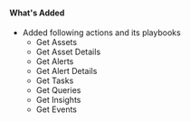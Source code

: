 #### What's Added
- Added following actions and its playbooks
  - Get Assets
  - Get Asset Details
  - Get Alerts
  - Get Alert Details
  - Get Tasks
  - Get Queries
  - Get Insights
  - Get Events
